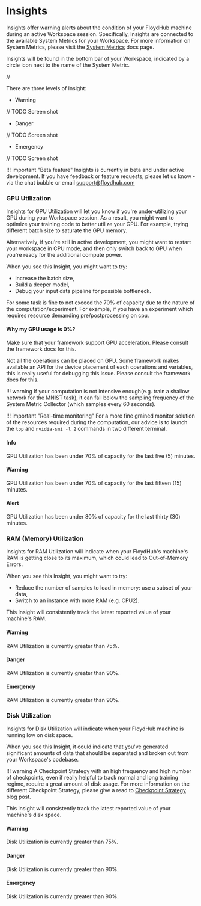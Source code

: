 # Insights

Insights offer warning alerts about the condition of your FloydHub machine during an active Workspace session. Specifically, Insights are connected to the available System Metrics for your Workspace. For more information on System Metrics, please visit the [System Metrics](https://docs.floydhub.com/guides/jobs/metrics/#system-metrics) docs page.

Insights will be found in the bottom bar of your Workspace, indicated by a circle icon next to the name of the System Metric.

// <TODO PROVIDE SCREEN SHOT>

There are three levels of Insight:
* Warning

// TODO Screen shot

* Danger

// TODO Screen shot

* Emergency

// TODO Screen shot

!!! important "Beta feature"
    Insights is currently in beta and under active development. If you have feedback or feature requests, please let us know - via the chat bubble or email [support@floydhub.com](mailto:support@floydhub.com)

### GPU Utilization

Insights for GPU Utilization will let you know if you're under-utilizing your GPU during your Workspace session. As a result, you might want to optimize your training code to better utilize your GPU. For example, trying different batch size to saturate the GPU memory.

Alternatively, if you're still in active development, you might want to restart your workspace in CPU mode, and then only switch back to GPU when you're ready for the additional compute power.

When you see this Insight, you might want to try:

- Increase the batch size,
- Build a deeper model,
- Debug your input data pipeline for possible bottleneck.

For some task is fine to not exceed the 70% of capacity due to the nature of the computation/experiment. For example, if you have an experiment which requires resource demanding pre/postprocessing on cpu.

#### Why my GPU usage is 0%?

Make sure that your framework support GPU acceleration. Please consult the framework docs for this.

Not all the operations can be placed on GPU. Some framework makes available an API for the device placement of each operations and variables, this is really useful for debugging this issue.
Please consult the framework docs for this.

!!! warning
	If your computation is not intensive enough(e.g. train a shallow network for the MNIST task), it can fall below the sampling frequency of the System Metric Collector (which samples every 60 seconds).

!!! important "Real-time monitoring"
	For a more fine grained monitor solution of the resources required during the computation, our advice is to launch the `top` and `nvidia-smi -l 2` commands in two different terminal.

#### Info

GPU Utilization has been under 70% of capacity for the last five (5) minutes.

#### Warning

GPU Utilization has been under 70% of capacity for the last fifteen (15) minutes.

#### Alert

GPU Utilization has been under 80% of capacity for the last thirty (30) minutes.

### RAM (Memory) Utilization

Insights for RAM Utilization will indicate when your FloydHub's machine's RAM is getting close to its maximum, which could lead to Out-of-Memory Errors.

When you see this Insight, you might want to try:

- Reduce the number of samples to load in memory: use a subset of your data,
- Switch to an instance with more RAM (e.g. CPU2).

This Insight will consistently track the latest reported value of your machine's RAM.

#### Warning

RAM Utilization is currently greater than 75%.

#### Danger

RAM Utilization is currently greater than 90%.

#### Emergency

RAM Utilization is currently greater than 90%.

### Disk Utilization

Insights for Disk Utilization will indicate when your FloydHub machine is running low on disk space.

When you see this Insight, it could indicate that you've generated significant amounts of data that should be separated and broken out from your Workspace's codebase.

!!! warning
	A Checkpoint Strategy with an high frequency and high number of checkpoints, even if really helpful to track normal and long training regime, require a great amount of disk usage. For more information on the different Checkpoint Strategy, please give a read to [Checkpoint Strategy](https://blog.floydhub.com/checkpointing-tutorial-for-tensorflow-keras-and-pytorch/) blog post.

This insight will consistently track the latest reported value of your machine's disk space.

#### Warning

Disk Utilization is currently greater than 75%.

#### Danger

Disk Utilization is currently greater than 90%.

#### Emergency

Disk Utilization is currently greater than 90%.

